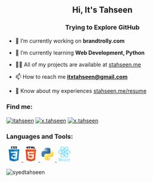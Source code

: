 <h2 align="center">Hi, It's Tahseen</h2>
<h3 align="center">Trying to Explore GitHub</h3>

- 🔭 I’m currently working on **brandtrolly.com**

- 🌱 I’m currently learning **Web Development, Python**

- 👨‍💻 All of my projects are available at [stahseen.me](stahseen.me)

- 📫 How to reach me **itxtahseen@gmail.com**

- 📄 Know about my experiences [stahseen.me/resume](stahseen.me/resume)

<h3 align="left">Find me:</h3>
<p align="left">
<a href="https://fb.com/itahseen" target="blank"><img align="center" src="https://raw.githubusercontent.com/rahuldkjain/github-profile-readme-generator/master/src/images/icons/Social/facebook.svg" alt="itahseen" height="30" width="40" /></a>
<a href="https://instagram.com/x.tahseen" target="blank"><img align="center" src="https://raw.githubusercontent.com/rahuldkjain/github-profile-readme-generator/master/src/images/icons/Social/instagram.svg" alt="x.tahseen" height="30" width="40" /></a>
<a href="https://snapchat.com/add/x.tahseen" target="blank"><img align="center" src="https://raw.githubusercontent.com/rahuldkjain/github-profile-readme-generator/master/src/images/icons/Social/snapchat.svg" alt="x.tahseen" height="30" width="40" /></a>
</p>

<h3 align="left">Languages and Tools:</h3>
<p align="left"> <a href="https://www.w3schools.com/css/" target="_blank" rel="noreferrer"> <img src="https://raw.githubusercontent.com/devicons/devicon/master/icons/css3/css3-original-wordmark.svg" alt="css3" width="40" height="40"/> </a> <a href="https://www.w3.org/html/" target="_blank" rel="noreferrer"> <img src="https://raw.githubusercontent.com/devicons/devicon/master/icons/html5/html5-original-wordmark.svg" alt="html5" width="40" height="40"/> </a> <a href="https://www.python.org" target="_blank" rel="noreferrer"> <img src="https://raw.githubusercontent.com/devicons/devicon/master/icons/python/python-original.svg" alt="python" width="40" height="40"/> </a> <a href="https://reactjs.org/" target="_blank" rel="noreferrer"> <img src="https://raw.githubusercontent.com/devicons/devicon/master/icons/react/react-original-wordmark.svg" alt="react" width="40" height="40"/> </a> </p>

<p><img align="center" src="https://github-readme-stats.vercel.app/api/top-langs?username=syedtahseen&show_icons=true&locale=en&layout=compact" alt="syedtahseen" /></p>

